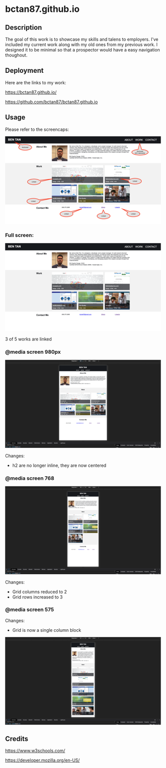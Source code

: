 # bctan87.github.io

## Description

The goal of this work is to showcase my skills and talens to employers. I've included my current work along with my old ones from my previous work. I designed it to be minimal so that a prospector would have a easy navigation thoughout. 

## Deployment
Here are the links to my work:

https://bctan87.github.io/

https://github.com/bctan87/bctan87.github.io

## Usage
Please refer to the screencaps:

![Usage](/assets/images/screencap1.png)

### Full screen:

![Full screen](/assets/images/screencap2.png)

3 of 5 works are linked

### @media screen 980px

![980](./assets/images/screencap3.png)

Changes:
- h2 are no longer inline, they are now centered

### @media screen 768

![768](./assets/images/screencap4.png)

Changes:
- Grid columns reduced to 2
- Grid rows increased to 3

### @media screen 575

Changes:
- Grid is now a single column block

![575](./assets/images/screencap5.png)

## Credits
https://www.w3schools.com/

https://developer.mozilla.org/en-US/
